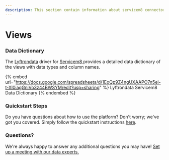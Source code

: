 ```yaml
---
description: This section contain information about servicem8 connector views information
---
```


# Views

### Data Dictionary

The [Lyftrondata](https://www.lyftrondata.com/) driver for [Servicem8](https://www.lyftrondata.com/integration/Servicem8/)[ ](https://www.lyftrondata.com/integration/servicem8/)provides a detailed data dictionary of the views with data types and column names.

{% embed url="https://docs.google.com/spreadsheets/d/1EoQp9Z4ngUXAAPO7n5ei-t-Xl0iagGniVo3z44BWSYM/edit?usp=sharing" %}
Lyftrondata Servicem8 Data Dictionary
{% endembed %}

### Quickstart Steps

Do you have questions about how to use the platform? Don't worry; we've got you covered. Simply follow the quickstart instructions [here](../../../../quickstart-steps.md).

### Questions? <a href="#questions" id="questions"></a>

We're always happy to answer any additional questions you may have! [Set up a meeting with our data experts.](https://www.lyftrondata.com/book-a-meeting/)


